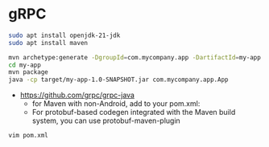# gRPC
```zsh
sudo apt install openjdk-21-jdk
sudo apt install maven
```
```zsh
mvn archetype:generate -DgroupId=com.mycompany.app -DartifactId=my-app -DarchetypeArtifactId=maven-archetype-quickstart -DarchetypeVersion=1.5 -DinteractiveMode=false
cd my-app
mvn package
java -cp target/my-app-1.0-SNAPSHOT.jar com.mycompany.app.App
```
- https://github.com/grpc/grpc-java
  - for Maven with non-Android, add to your pom.xml:
  - For protobuf-based codegen integrated with the Maven build system, you can use protobuf-maven-plugin
```zsh
vim pom.xml
```
